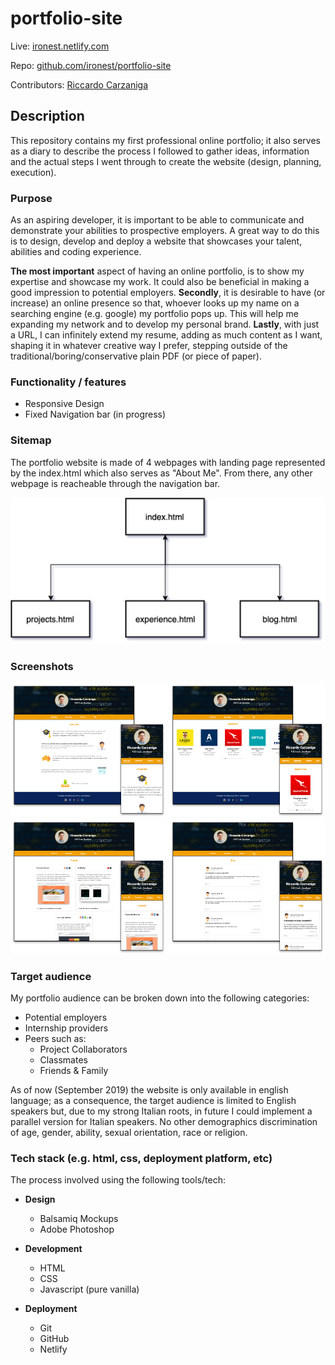 # portfolio-site

Live: [ironest.netlify.com](https://ironest.netlify.com)

Repo: [github.com/ironest/portfolio-site](https://github.com/ironest/portfolio-site)

Contributors: [Riccardo Carzaniga](https://github.com/ironest)

## Description

This repository contains my first professional online portfolio; it also serves as a diary to describe the process I followed to gather ideas, information and the actual steps I went through to create the website (design, planning, execution).

### Purpose

As an aspiring developer, it is important to be able to communicate and demonstrate your abilities to prospective employers. A great way to do this is to design, develop and deploy a website that showcases your talent, abilities and coding experience.

**The most important** aspect of having an online portfolio, is to show my expertise and showcase my work. It could also be beneficial in making a good impression to potential employers.
**Secondly**, it is desirable to have (or increase) an online presence so that, whoever looks up my name on a searching engine (e.g. google) my portfolio pops up. This will help me expanding my network and to develop my personal brand.
**Lastly**, with just a URL, I can infinitely extend my resume, adding as much content as I want, shaping it in whatever creative way I prefer, stepping outside of the traditional/boring/conservative plain PDF (or piece of paper).

### Functionality / features

  * Responsive Design
  * Fixed Navigation bar (in progress)

### Sitemap

The portfolio website is made of 4 webpages with landing page represented by the index.html which also serves as "About Me".
From there, any other webpage is reacheable through the navigation bar.

![Sitemap](./docs/sitemap.png "Diagram showing the Site Map")

### Screenshots

<img src="./docs/screenshot_index.png" alt="Screenshot of the index webpage" width="250" />
<img src="./docs/screenshot_experience.png" alt="Screenshot of the experience webpage" width="250" />
<img src="./docs/screenshot_projects.png" alt="Screenshot of the projects webpage" width="250" />
<img src="./docs/screenshot_blog.png" alt="Screenshot of the blog webpage" width="250" />

### Target audience

My portfolio audience can be broken down into the following categories:
 * Potential employers
 * Internship providers
 * Peers such as:
    * Project Collaborators
    * Classmates
    * Friends & Family

As of now (September 2019) the website is only available in english language; as a consequence, the target audience is limited to English speakers but, due to my strong Italian roots, in future I could implement a parallel version for Italian speakers. No other demographics discrimination of age, gender, ability, sexual orientation, race or religion.

### Tech stack (e.g. html, css, deployment platform, etc)

The process involved using the following tools/tech:

  * **Design**
     * Balsamiq Mockups
     * Adobe Photoshop

  * **Development**
     * HTML
     * CSS
     * Javascript (pure vanilla)

  * **Deployment**
     * Git 
     * GitHub
     * Netlify